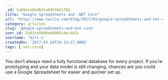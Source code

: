 ```yaml
---
_id: 5a88e1abbd6dca0d5f0d1f82
title: "Google Spreadsheets and .NET Core"
url: 'https://www.twilio.com/blog/2017/03/google-spreadsheets-and-net-core.html'
category: articles
slug: 'google-spreadsheets-and-net-core'
user_id: 5a83ce59d6eb0005c4ecda2c
username: 'bill-s'
createdOn: '2017-03-24T19:23:17.000Z'
tags: [.net-core]
---
```


You don’t always need a fully functional database for every project. If you’re prototyping and your data model is still changing, chances are you could use a Google Spreadsheet for easier and quicker set up.
